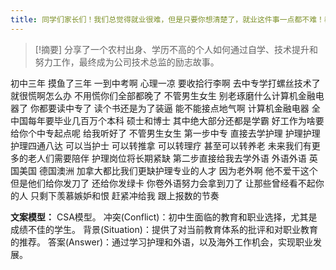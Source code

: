 ```yaml
---
title: 同学们家长们！我们总觉得就业很难，但是只要你想清楚了，就业这件事一点都不难！教育 
---
```

 > [!摘要]
分享了一个农村出身、学历不高的个人如何通过自学、技术提升和努力工作，最终成为公司技术总监的励志故事。

初中三年
摸鱼了三年
一到中考啊
心理一凉
要收拾行李啊
去中专学打螺丝技术了
就很慌啊怎么办
不用慌你们全部都晚了
不管男生女生
别老琢磨什么计算机金融电器了
你都要读中专了
读个书还是为了装逼
能不能接点地气啊
计算机金融电器
全中国每年要毕业几百万个本科
硕士和博士
其中绝大部分还都是学霸
好工作为啥要给你个中专起点呢
给我听好了
不管男生女生
第一步中专
直接去学护理
护理护理
护理四通八达
可以当护士
可以转推拿
可以转理疗
甚至可以转养老
未来我们有更多的老人们需要陪伴
护理岗位将长期紧缺
第二步直接给我去学外语
外语外语
英国美国
德国澳洲
加拿大都比我们更缺护理专业的人才
因为老外啊
他不爱干这个
但是他们给你发刀了
还给你发绿卡
你卷外语努力会拿到刀了
让那些曾经看不起你的人
只剩下羡慕嫉妒和恨
赶紧冲给我
跟上报数的节奏

**文案模型：**
CSA模型。
冲突(Conflict)：初中生面临的教育和职业选择，尤其是成绩不佳的学生。
背景(Situation)：提供了对当前教育体系的批评和对职业教育的推荐。
答案(Answer)：通过学习护理和外语，以及海外工作机会，实现职业发展。
